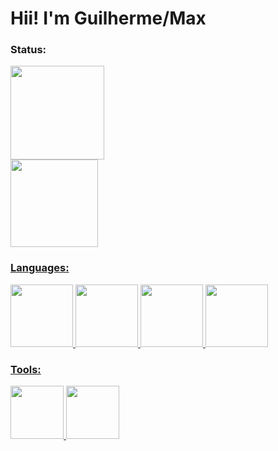 # Hii! I'm Guilherme/Max


### Status:
<div>
  <a href="https://github.com/seu-GuilhermeLimaSTN">
  <img height="150en" src="https://github-readme-stats.vercel.app/api?username=GuilhermeLimaSTN&theme=midnight-purple&show_icons=true&hide_border=true&count_private=false" /> </br>
  <img height="140en" src="https://github-readme-stats.vercel.app/api/top-langs/?username=GuilhermeLimaSTN&theme=midnight-purple&show_icons=true&hide_border=true&layout=compact" />
</div>


### Languages:
<div>
    <img src="https://cdn.jsdelivr.net/gh/devicons/devicon/icons/java/java-plain.svg" height="100" /> 
    <img src="https://cdn.jsdelivr.net/gh/devicons/devicon/icons/c/c-original.svg" height="100" />
    <img src="https://cdn.jsdelivr.net/gh/devicons/devicon/icons/css3/css3-original.svg" height="100" />
    <img src="https://cdn.jsdelivr.net/gh/devicons/devicon/icons/html5/html5-original.svg" height="100" />
</div>


### Tools:
<div>
    <img src="https://cdn.jsdelivr.net/gh/devicons/devicon/icons/git/git-original.svg" height="85" />
    <img src="https://cdn.jsdelivr.net/gh/devicons/devicon/icons/vscode/vscode-original.svg" height="85"/>
</div>
